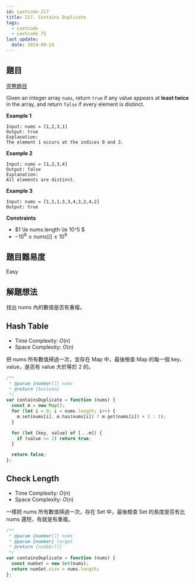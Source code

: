 ```yaml
---
id: Leetcode-217
title: 217. Contains Duplicate
tags:
  - Leetcode
  - Leetcode 75
last_update:
  date: 2024-09-24
---
```


## 題目

[完整題目](https://leetcode.com/problems/contains-duplicate/description/)

Given an integer array `nums`, return `true` if any value appears at <b>least twice</b> in the array, and return `false` if every element is distinct.

**Example 1**

```
Input: nums = [1,2,3,1]
Output: true
Explanation:
The element 1 occurs at the indices 0 and 3.
```

**Example 2**

```
Input: nums = [1,2,3,4]
Output: false
Explanation:
All elements are distinct.
```

**Example 3**

```
Input: nums = [1,1,1,3,3,4,3,2,4,2]
Output: true
```

**Constraints**

- $1 \le nums.length \le 10^5 $
- $-10^9 \le nums[i] \le 10^9$

## 題目難易度

Easy

## 解題想法

找出 nums 內的數值是否有重複。

## Hash Table

- Time Complexity: $O(n)$
- Space Complexity: $O(n)$

把 nums 所有數值掃過一次，並存在 Map 中，最後檢查 Map 的每一個 key、value，是否有 value 大於等於 2 的。

```js
/**
 * @param {number[]} nums
 * @return {boolean}
 */
var containsDuplicate = function (nums) {
  const m = new Map();
  for (let i = 0; i < nums.length; i++) {
    m.set(nums[i], m.has(nums[i]) ? m.get(nums[i]) + 1 : 1);
  }

  for (let [key, value] of [...m]) {
    if (value >= 2) return true;
  }

  return false;
};
```

## Check Length

- Time Complexity: $O(n)$
- Space Complexity: $O(n)$

一樣把 nums 所有數值掃過一次，存在 Set 中，最後檢查 Set 的長度是否有比 nums 還短，有就是有重複。

```js
/**
 * @param {number[]} nums
 * @param {number} target
 * @return {number[]}
 */
var containsDuplicate = function (nums) {
  const numSet = new Set(nums);
  return numSet.size < nums.length;
};
```
